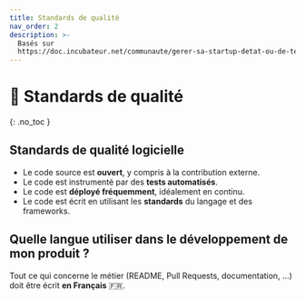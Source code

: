 ```yaml
---
title: Standards de qualité
nav_order: 2
description: >-
  Basés sur
  https://doc.incubateur.net/communaute/gerer-sa-startup-detat-ou-de-territoires-au-quotidien/je-fais-des-choix-technologique/standards-de-qualite-beta.gouv.fr
---
```


# 🔧 Standards de qualité

{: .no\_toc }

## Standards de qualité logicielle

* Le code source est **ouvert**, y compris à la contribution externe.
* Le code est instrumenté par des **tests automatisés**.
* Le code est **déployé fréquemment**, idéalement en continu.
* Le code est écrit en utilisant les **standards** du langage et des frameworks.

## **Quelle langue utiliser dans le développement de mon produit ?**

Tout ce qui concerne le métier (README, Pull Requests, documentation, ...) doit être écrit **en Français** 🇫🇷.

##
